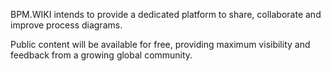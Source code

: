 BPM.WIKI intends to provide a dedicated platform to share, collaborate and improve process diagrams.

Public content will be available for free, providing maximum visibility and feedback from a growing global community.